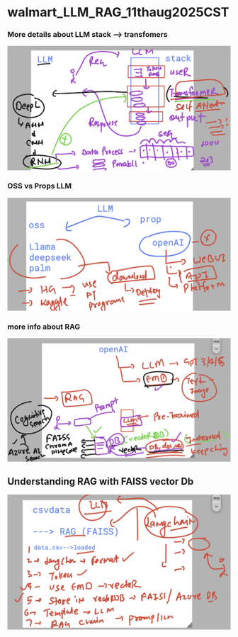 # walmart_LLM_RAG_11thaug2025CST

### More details about LLM stack --> transfomers 

<img src="rev1.png">

### OSS vs Props LLM 

<img src="rev2.png">

### more info about RAG 

<img src="rev3.png">

## Understanding RAG with FAISS vector Db 

<img src="rag1.png">